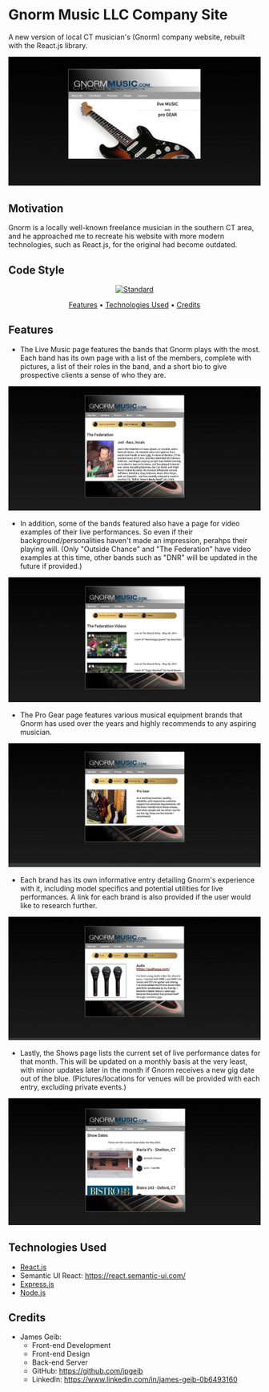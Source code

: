 # Gnorm Music LLC Company Site

A new version of local CT musician's (Gnorm) company website, rebuilt with the React.js library.

![](client/src/assets/screenshots/gnorm-landing-page.png)

## Motivation

Gnorm is a locally well-known freelance musician in the southern CT area, and he approached me to recreate his website with more modern technologies, such as React.js, for the original had become outdated.

## Code Style

<p align="center">
  <a href="https://github.com/feross/standard">
    <img src="https://img.shields.io/badge/code%20style-standard-brightgreen.svg?style=flat"
         alt="Standard">
  </a>
</p>

<p align="center">
  <a href="#features">Features</a> •
  <a href="#technologies-used">Technologies Used</a> •
  <a href="#credits">Credits</a>
</p>

## Features

* The Live Music page features the bands that Gnorm plays with the most. Each band has its own page with a list of the members, complete with pictures, a list of their roles in the band, and a short bio to give prospective clients a sense of who they are.

![](client/src/assets/screenshots/gnorm-fed-band.png)

* In addition, some of the bands featured also have a page for video examples of their live performances. So even if their background/personalities haven't made an impression, perahps their playing will. (Only "Outside Chance" and "The Federation" have video examples at this time, other bands such as "DNR" will be updated in the future if provided.)

![](client/src/assets/screenshots/gnorm-fed-videos.png)

* The Pro Gear page features various musical equipment brands that Gnorm has used over the years and highly recommends to any aspiring musician.

![](client/src/assets/screenshots/gnorm-progear.png)

* Each brand has its own informative entry detailing Gnorm's experience with it, including model specifics and potential utilities for live performances. A link for each brand is also provided if the user would like to research further.

![](client/src/assets/screenshots/gnorm-audix.png)

* Lastly, the Shows page lists the current set of live performance dates for that month. This will be updated on a monthly basis at the very least, with minor updates later in the month if Gnorm receives a new gig date out of the blue. (Pictures/locations for venues will be provided with each entry, excluding private events.)

![](client/src/assets/screenshots/gnorm-shows.png)

## Technologies Used

- [React.js](https://reactjs.org/)
- Semantic UI React: https://react.semantic-ui.com/
- [Express.js](https://expressjs.com)
- [Node.js](https://nodejs.org/en/)

## Credits

- James Geib:
    - Front-end Development
    - Front-end Design
    - Back-end Server
    - GitHub: https://github.com/jpgeib
    - LinkedIn: https://www.linkedin.com/in/james-geib-0b6493160